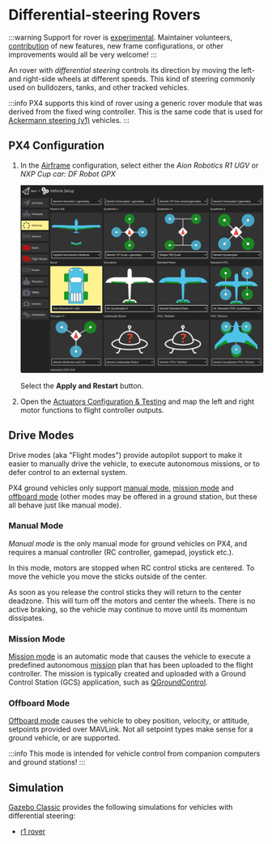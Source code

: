 # Differential-steering Rovers

<LinkedBadge type="warning" text="Experimental" url="../airframes/#experimental-vehicles"/>

:::warning
Support for rover is [experimental](../airframes/index.md#experimental-vehicles).
Maintainer volunteers, [contribution](../contribute/index.md) of new features, new frame configurations, or other improvements would all be very welcome!
:::

An rover with _differential steering_ controls its direction by moving the left- and right-side wheels at different speeds.
This kind of steering commonly used on bulldozers, tanks, and other tracked vehicles.

:::info
PX4 supports this kind of rover using a generic rover module that was derived from the fixed wing controller.
This is the same code that is used for [Ackermann steering (v1)](../frames_rover/ackermann_rover_v1.md) vehicles.
:::

## PX4 Configuration

1. In the [Airframe](../config/airframe.md) configuration, select either the _Aion Robotics R1 UGV_ or _NXP Cup car: DF Robot GPX_

   ![Select Differential steered airframe](../../assets/config/airframe/airframe_rover_aion.png)

   Select the **Apply and Restart** button.

2. Open the [Actuators Configuration & Testing](../config/actuators.md) and map the left and right motor functions to flight controller outputs.

## Drive Modes

Drive modes (aka "Flight modes") provide autopilot support to make it easier to manually drive the vehicle, to execute autonomous missions, or to defer control to an external system.

PX4 ground vehicles only support [manual mode](#manual-mode), [mission mode](#mission-mode) and [offboard mode](#offboard-mode) (other modes may be offered in a ground station, but these all behave just like manual mode).

### Manual Mode

_Manual mode_ is the only manual mode for ground vehicles on PX4, and requires a manual controller (RC controller, gamepad, joystick etc.).

In this mode, motors are stopped when RC control sticks are centered.
To move the vehicle you move the sticks outside of the center.

As soon as you release the control sticks they will return to the center deadzone.
This will turn off the motors and center the wheels.
There is no active braking, so the vehicle may continue to move until its momentum dissipates.

### Mission Mode

[Mission mode](../flight_modes/mission.md) is an automatic mode that causes the vehicle to execute a predefined autonomous [mission](../flying/missions.md) plan that has been uploaded to the flight controller.
The mission is typically created and uploaded with a Ground Control Station (GCS) application, such as [QGroundControl](https://docs.qgroundcontrol.com/master/en/).

### Offboard Mode

[Offboard mode](../flight_modes/offboard.md) causes the vehicle to obey position, velocity, or attitude, setpoints provided over MAVLink.
Not all setpoint types make sense for a ground vehicle, or are supported.

:::info
This mode is intended for vehicle control from companion computers and ground stations!
:::

## Simulation

[Gazebo Classic](../sim_gazebo_classic/index.md) provides the following simulations for vehicles with differential steering:

- [r1 rover](../sim_gazebo_classic/vehicles.md#differential-ugv)
